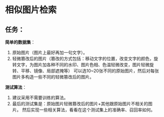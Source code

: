 # 相似图片检索
## 任务：
**简单的数据集**：
1. 原始图片（图片上最好再加一句文字）。
2. 轻微篡改后的图片（篡改的方式包括：移动文字的位置，改变文字的颜色，旋转文字，为图片加各种不同的水印、图片色相、色温轻微改变，图片轻微旋转、平移、镜像、局部遮掩等）
可以选10~20张不同的原始图片，然后对每张图片多构造一些不同的轻微篡改后的图片。

**测试算法**：
1. 建议采用不需要训练的算法。
2. 最后的测试集是：原始图片轻微篡改后的图片+其他跟原始图片不相关的图片。
然后实现一些相关算法，看看在这个测试集上的准确率、召回率如何。
